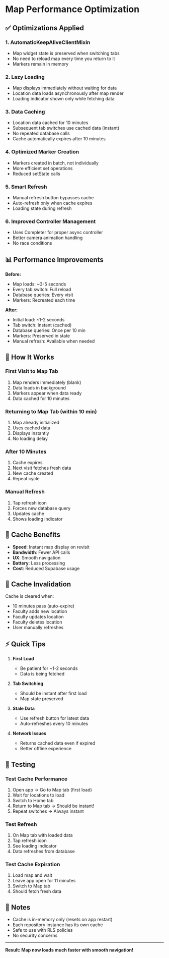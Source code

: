 # Map Performance Optimization

## ✅ Optimizations Applied

### 1. **AutomaticKeepAliveClientMixin**
- Map widget state is preserved when switching tabs
- No need to reload map every time you return to it
- Markers remain in memory

### 2. **Lazy Loading**
- Map displays immediately without waiting for data
- Location data loads asynchronously after map render
- Loading indicator shown only while fetching data

### 3. **Data Caching**
- Location data cached for 10 minutes
- Subsequent tab switches use cached data (instant)
- No repeated database calls
- Cache automatically expires after 10 minutes

### 4. **Optimized Marker Creation**
- Markers created in batch, not individually
- More efficient set operations
- Reduced setState calls

### 5. **Smart Refresh**
- Manual refresh button bypasses cache
- Auto-refresh only when cache expires
- Loading state during refresh

### 6. **Improved Controller Management**
- Uses Completer for proper async controller
- Better camera animation handling
- No race conditions

## 📊 Performance Improvements

**Before:**
- Map loads: ~3-5 seconds
- Every tab switch: Full reload
- Database queries: Every visit
- Markers: Recreated each time

**After:**
- Initial load: ~1-2 seconds
- Tab switch: Instant (cached)
- Database queries: Once per 10 min
- Markers: Preserved in state
- Manual refresh: Available when needed

## 🔧 How It Works

### First Visit to Map Tab
1. Map renders immediately (blank)
2. Data loads in background
3. Markers appear when data ready
4. Data cached for 10 minutes

### Returning to Map Tab (within 10 min)
1. Map already initialized
2. Uses cached data
3. Displays instantly
4. No loading delay

### After 10 Minutes
1. Cache expires
2. Next visit fetches fresh data
3. New cache created
4. Repeat cycle

### Manual Refresh
1. Tap refresh icon
2. Forces new database query
3. Updates cache
4. Shows loading indicator

## 🎯 Cache Benefits

- **Speed**: Instant map display on revisit
- **Bandwidth**: Fewer API calls
- **UX**: Smooth navigation
- **Battery**: Less processing
- **Cost**: Reduced Supabase usage

## 🔄 Cache Invalidation

Cache is cleared when:
- 10 minutes pass (auto-expire)
- Faculty adds new location
- Faculty updates location
- Faculty deletes location
- User manually refreshes

## ⚡ Quick Tips

1. **First Load**
   - Be patient for ~1-2 seconds
   - Data is being fetched

2. **Tab Switching**
   - Should be instant after first load
   - Map state preserved

3. **Stale Data**
   - Use refresh button for latest data
   - Auto-refreshes every 10 minutes

4. **Network Issues**
   - Returns cached data even if expired
   - Better offline experience

## 🧪 Testing

### Test Cache Performance
1. Open app → Go to Map tab (first load)
2. Wait for locations to load
3. Switch to Home tab
4. Return to Map tab → Should be instant!
5. Repeat switches → Always instant

### Test Refresh
1. On Map tab with loaded data
2. Tap refresh icon
3. See loading indicator
4. Data refreshes from database

### Test Cache Expiration
1. Load map and wait
2. Leave app open for 11 minutes
3. Switch to Map tab
4. Should fetch fresh data

## 📝 Notes

- Cache is in-memory only (resets on app restart)
- Each repository instance has its own cache
- Safe to use with RLS policies
- No security concerns

---

**Result: Map now loads much faster with smooth navigation!**
